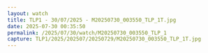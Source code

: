 ```yaml
---
layout: watch
title: TLP1 - 30/07/2025 - M20250730_003550_TLP_1T.jpg
date: 2025-07-30 00:35:50
permalink: /2025/07/30/watch/M20250730_003550_TLP_1
capture: TLP1/2025/202507/20250729/M20250730_003550_TLP_1T.jpg
---
```

